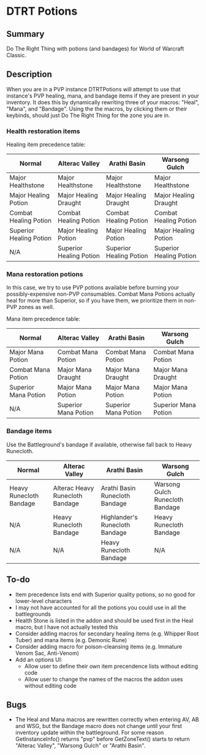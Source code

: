 # DTRT Potions

## Summary

Do The Right Thing with potions (and bandages) for World of Warcraft Classic.

## Description

When you are in a PVP instance DTRTPotions will attempt to use that
instance's PVP healing, mana, and bandage items if they are present in
your inventory.  It does this by dynamically rewriting three of your
macros: "Heal", "Mana", and "Bandage".  Using the the macros, by
clicking them or their keybinds, should just Do The Right Thing for
the zone you are in.

### Health restoration items

Healing item precedence table:

Normal | Alterac Valley | Arathi Basin | Warsong Gulch
------ | -------------- | ------------ | -------------
Major Healthstone | Major Healthstone | Major Healthstone | Major Healthstone
Major Healing Potion | Major Healing Draught | Major Healing Draught | Major Healing Draught
Combat Healing Potion | Combat Healing Potion | Combat Healing Potion | Combat Healing Potion
Superior Healing Potion | Major Healing Potion | Major Healing Potion | Major Healing Potion
N/A | Superior Healing Potion | Superior Healing Potion | Superior Healing Potion

### Mana restoration potions

In this case, we try to use PVP potions available before burning your
possibly-expensive non-PVP consumables.  Combat Mana Potions actually
heal for more than Superior, so if you have them, we prioritize them
in non-PVP zones as well.

Mana item precedence table:

Normal | Alterac Valley | Arathi Basin | Warsong Gulch
------ | -------------- | ------------ | -------------
Major Mana Potion | Combat Mana Potion | Combat Mana Potion | Combat Mana Potion
Combat Mana Potion | Major Mana Draught | Major Mana Draught | Major Mana Draught
Superior Mana Potion | Major Mana Potion | Major Mana Potion | Major Mana Potion
N/A | Superior Mana Potion | Superior Mana Potion | Superior Mana Potion

### Bandage items

Use the Battleground's bandage if available, otherwise fall back to
Heavy Runecloth.

Normal | Alterac Valley | Arathi Basin | Warsong Gulch
------ | -------------- | ------------ | -------------
Heavy Runecloth Bandage | Alterac Heavy Runecloth Bandage | Arathi Basin Runecloth Bandage | Warsong Gulch Runecloth Bandage
N/A | Heavy Runecloth Bandage | Highlander's Runecloth Bandage | Heavy Runecloth Bandage
N/A | N/A | Heavy Runecloth Bandage | N/A

## To-do

* Item precedence lists end with Superior quality potions, so no good
  for lower-level characters
* I may not have accounted for all the potions you could use in all
  the battlegrounds
* Health Stone is listed in the addon and should be used first in the
  Heal macro, but I have not actually tested this
* Consider adding macros for secondary healing items (e.g. Whipper
  Root Tuber) and mana items (e.g. Demonic Rune)
* Consider adding macro for poison-cleansing items (e.g. Immature
  Venom Sac, Anti-Venom)
* Add an options UI:
  * Allow user to define their own item precendence lists without editing code
  * Allow user to change the names of the macros the addon uses without editing code

## Bugs

* The Heal and Mana macros are rewritten correctly when entering AV,
  AB and WSG, but the Bandage macro does not change until your first
  inventory update within the battleground.  For some reason
  GetInstanceInfo() returns "pvp" before GetZoneText() starts to
  return "Alterac Valley", "Warsong Gulch" or "Arathi Basin".

